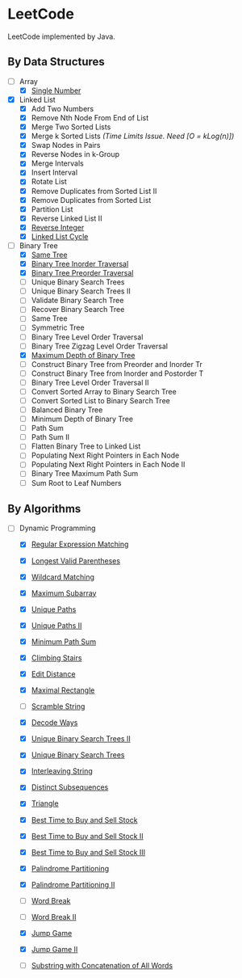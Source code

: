 # LeetCode

LeetCode implemented by Java.

## By Data Structures
- [ ] Array
	- [x] [Single Number](./arrays/Single_Number.md)

- [x] Linked List
	- [x] Add Two Numbers
	- [x] Remove Nth Node From End of List
	- [x] Merge Two Sorted Lists
	- [x] Merge k Sorted Lists *_(Time Limits Issue. Need [O = kLog(n)])_*
	- [x] Swap Nodes in Pairs
	- [x] Reverse Nodes in k-Group
	- [x] Merge Intervals
	- [x] Insert Interval
	- [x] Rotate List
	- [x] Remove Duplicates from Sorted List II
	- [x] Remove Duplicates from Sorted List
	- [x] Partition List
	- [x] Reverse Linked List II
	- [x] [Reverse Integer](./linkedlist/Reverse_Integer.md)
	- [x] [Linked List Cycle](./linkedlist/Linked_List_Cycle.md)
- [ ] Binary Tree
	- [x] [Same Tree](./tree/Same_Tree.md)
	- [x] [Binary Tree Inorder Traversal](./tree/Binary_Tree_Inorder_Traversal.md)
	- [x] [Binary Tree Preorder Traversal](./tree/Binary_Tree_Preorder_Traversal.md)
	- [ ] Unique Binary Search Trees
	- [ ] Unique Binary Search Trees II
	- [ ] Validate Binary Search Tree
	- [ ] Recover Binary Search Tree
	- [ ] Same Tree
	- [ ] Symmetric Tree
	- [ ] Binary Tree Level Order Traversal
	- [ ] Binary Tree Zigzag Level Order Traversal
	- [x] [Maximum Depth of Binary Tree](./tree/Maximum_Depth_of_Binary_Tree.md)
	- [ ] Construct Binary Tree from Preorder and Inorder Tr
	- [ ] Construct Binary Tree from Inorder and Postorder T
	- [ ] Binary Tree Level Order Traversal II
	- [ ] Convert Sorted Array to Binary Search Tree
	- [ ] Convert Sorted List to Binary Search Tree
	- [ ] Balanced Binary Tree
	- [ ] Minimum Depth of Binary Tree
	- [ ] Path Sum
	- [ ] Path Sum II
	- [ ] Flatten Binary Tree to Linked List
	- [ ] Populating Next Right Pointers in Each Node
	- [ ] Populating Next Right Pointers in Each Node II
	- [ ] Binary Tree Maximum Path Sum
	- [ ] Sum Root to Leaf Numbers

## By Algorithms
- [ ] Dynamic Programming
	- [x] [Regular Expression Matching](./DP/Regular_Expression_Matching.md)
	- [x] [Longest Valid Parentheses](./DP/Longest_Valid_Parentheses.md)
	- [x] [Wildcard Matching](./DP/Wildcard_Matching.md)
	- [x] [Maximum Subarray](./DP/Maximum_Subarray.md)
	- [x] [Unique Paths](./DP/Unique_Paths.md)
	- [x] [Unique Paths II](./DP/Unique_Paths_II.md)
	- [x] [Minimum Path Sum](./DP/Minimum_Path_Sum.md)
	- [x] [Climbing Stairs](./DP/Climbing_Stairs.md)
	- [x] [Edit Distance](./DP/Edit_Distance.md)
	- [x] [Maximal Rectangle](./DP/Maximal_Rectangle.md)
	- [ ] [Scramble String](./DP/Scramble_String.md)
	- [x] [Decode Ways](./DP/Decode_Ways.md)
	- [x] [Unique Binary Search Trees II](./DP/Unique_Binary_Search_Trees_II.md)
	- [x] [Unique Binary Search Trees](./DP/Unique_Binary_Search_Trees.md)
	- [x] [Interleaving String](./DP/Interleaving_String.md)
	- [x] [Distinct Subsequences](./DP/Distinct_Subsequences.md)
	- [x] [Triangle](./DP/Triangle.md)
	- [x] [Best Time to Buy and Sell Stock](./DP/Best_Time_to_Buy_and_Sell_Stock.md)
	- [x] [Best Time to Buy and Sell Stock II](./DP/Best_Time_to_Buy_and_Sell_Stock_II.md)
	- [x] [Best Time to Buy and Sell Stock III](./DP/Best_Time_to_Buy_and_Sell_Stock_III.md)
	- [x] [Palindrome Partitioning](./DP/Palindrome_Partition.md)
	- [x] [Palindrome Partitioning II](./DP/Palindrome_Partition_II.md)
	- [ ] [Word Break](./DP/Word_Break.md)
	- [ ] [Word Break II](./DP/Word_Break_II.md)
	- [x] [Jump Game](./DP/Jump_Game.md)
	- [x] [Jump Game II](./DP/Jump_Game_II.md)
	- [ ] [Substring with Concatenation of All Words](./DP/Substring_with_Concatenation_of_All_Words.md)

